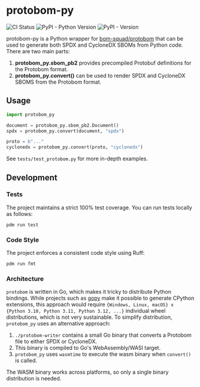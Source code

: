 # protobom-py

![CI Status](https://github.com/appcensus-app-analysis/protobom-py/actions/workflows/main.yml/badge.svg?branch=main)
![PyPI - Python Version](https://img.shields.io/pypi/pyversions/protobom-py)
![PyPI - Version](https://img.shields.io/pypi/v/protobom-py)


protobom-py is a Python wrapper for [bom-squad/protobom](https://github.com/bom-squad/protobom/)
that can be used to generate both SPDX and CycloneDX SBOMs from Python code. There are two main parts:

1. **protobom_py.sbom_pb2** provides precompiled Protobuf definitions for the Protobom format.
2. **protobom_py.convert()** can be used to render SPDX and CycloneDX SBOMS from the Protobom format.

## Usage

```python
import protobom_py

document = protobom_py.sbom_pb2.Document()
spdx = protobom_py.convert(document, "spdx")

proto = b"..."
cyclonedx = protobom_py.convert(proto, "cyclonedx")
```

See `tests/test_protobom.py` for more in-depth examples.

## Development

### Tests

The project maintains a strict 100% test coverage. You can run tests locally as follows:
```shell
pdm run test
```

### Code Style

The project enforces a consistent code style using Ruff:

```shell
pdm run fmt
```

### Architecture

`protobom` is written in Go, which makes it tricky to distribute Python bindings.
While projects such as [gopy](https://github.com/go-python/gopy) make it possible to generate CPython
extensions, this approach would require `{Windows, Linux, macOS} x {Python 3.10, Python 3.11, Python 3.12, ...}` 
individual wheel distributions, which is not very sustainable. 
To simplify distribution, `protobom_py` uses an alternative approach:

1. `./protobom-writer` contains a small Go binary that converts a Protobom file to either SPDX or CycloneDX.
2. This binary is compiled to Go's WebAssembly/WASI target.
3. `protobom_py` uses `wasmtime` to execute the wasm binary when `convert()` is called.

The WASM binary works across platforms, so only a single binary distribution is needed.